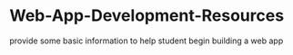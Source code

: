 # Web-App-Development-Resources
provide some basic information to help student begin building a web app
